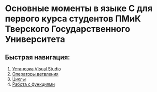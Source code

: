 # Основные моменты в языке C для первого курса студентов ПМиК Тверского Государственного Университета
## Быстрая навигация:
1. [Установка Visual Studio](https://raw.githubusercontent.com/DmitrBayan/TverSU_C_first_course_helper/blob/main/Инструкция_по_установке_интегрированной_среды_разработки.pdf)
2. [Операторы ветвления](https://github.com/DmitrBayan/TverSU_C_first_course_helper/blob/main/Операторы%20ветвления.md)
3. [Циклы](https://github.com/DmitrBayan/TverSU_C_first_course_helper/blob/main/Циклы.md)
4. [Работа с функциями](https://github.com/DmitrBayan/TverSU_C_first_course_helper/blob/main/Работа%20с%20функциями.md)

